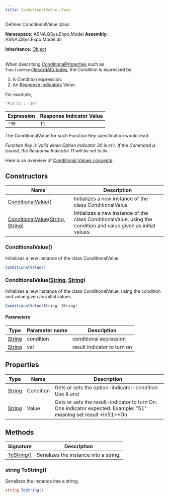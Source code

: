 ```yaml
---
title: ConditionalValue class
---
```


Defines ConditionalValue class

**Namespace:** ASNA.QSys.Expo.Model
**Assembly:** ASNA.QSys.Expo.Model.dll

**Inheritance:** [Object](https://docs.microsoft.com/en-us/dotnet/api/system.object)
<br>
<br>

When describing [ConditionalProperties](/reference/expo/qsys-expo-model/conditional-property.html) such as `FunctionKeys`[RecordAttributes](/reference/expo/qsys-expo-model/record-attribute.html), the Condition is expressed by:

1. A Condition expression.
2. An [Response Indicators](https://www.ibm.com/docs/en/i/7.2?topic=concepts-rpg-iv-indicators) Value. 

For example,

```cs
"F11 11 : !30"
```

| Expression | Response Indicator Value |
| --- | --- |
| `!30` | `11` |

The ConditionalValue for such Function Key specification would read:

*Function Key is Valid when Option Indicator 30 is `Off`. If the Command is issued, the Response Indicator 11 will be set to `On`*

Here is an overview of [Conditional Values concepts](/reference/expo/qsys-expo-model/landing-page-namespace.html#conditional-value).

## Constructors

| Name | Description |
| --- | --- |
| [ConditionalValue()](#conditionalvalue) | Initializes a new instance of the class ConditionalValue
| [ConditionalValue](#conditionalvaluestring-string)([String](https://docs.microsoft.com/en-us/dotnet/api/system.string), [String](https://docs.microsoft.com/en-us/dotnet/api/system.string)) | Initializes a new instance of the class ConditionalValue, using the condition and value given as initial values.

### ConditionalValue()

Initializes a new instance of the class ConditionalValue

```cs
ConditionalValue()
```

### ConditionalValue([String](https://docs.microsoft.com/en-us/dotnet/api/system.string), [String](https://docs.microsoft.com/en-us/dotnet/api/system.string))

Initializes a new instance of the class ConditionalValue, using the condition and value given as initial values.

```cs
ConditionalValue(String, String)
```

#### Parameters

| Type | Parameter name | Description
| --- | --- | ---
| [String](https://docs.microsoft.com/en-us/dotnet/api/system.string) | condition | conditional expression
| [String](https://docs.microsoft.com/en-us/dotnet/api/system.string) | val | result indicator to turn on

## Properties

| Type | Name | Description
| --- | --- | --- 
| [String](https://learn.microsoft.com/en-us/dotnet/api/system.string?view=net-8.0) | Condition | Gets or sets the option-indicator-condition. Use & and | for (AND OR). Use ! to negate. Example "!76 & 50" meaning: If Not(*Ind76) AND *Ind50 |
| [String](https://learn.microsoft.com/en-us/dotnet/api/system.string?view=net-8.0) | Value | Gets or sets the result-indicator to turn On. One indicator expected. Example: "51" meaning set result *In51=*On |

## Methods

| Signature | Description |
| --- | --- |
| [ToString()](#string-tostring) | Serializes the instance into a string.

### string ToString()

Serializes the instance into a string.

```cs
string ToString()
```

